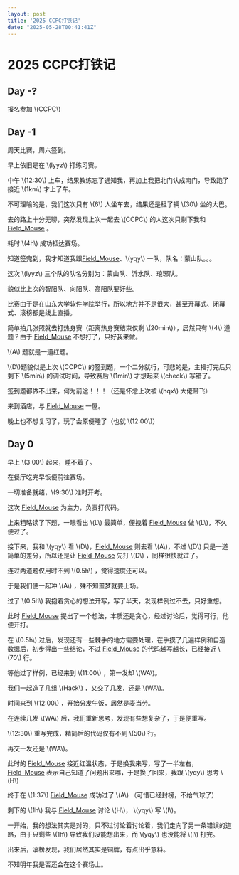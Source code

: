 ```yaml
---
layout: post
title: '2025 CCPC打铁记'
date: "2025-05-28T00:41:41Z"
---
```

2025 CCPC打铁记
============

Day -?
------

报名参加 \\(CCPC\\)

Day -1
------

周天比赛，周六签到。

早上依旧是在 \\(lyyz\\) 打练习赛。

中午 \\(12:30\\) 上车，结果教练忘了通知我，再加上我把北门认成南门，导致跑了接近 \\(1km\\) 才上了车。

不可理喻的是，我们这次只有 \\(6\\) 人坐车去，结果还是租了辆 \\(30\\) 坐的大巴。

去的路上十分无聊，突然发现上次一起去 \\(CCPC\\) 的人这次只剩下我和 [Field\_Mouse](https://www.luogu.com.cn/user/672534) 。

耗时 \\(4h\\) 成功抵达赛场。

知道签完到，我才知道我跟[Field\_Mouse](https://www.luogu.com.cn/user/672534)、\\(yqy\\) 一队，队名：蒙山队。。。

这次 \\(lyyz\\) 三个队的队名分别为：蒙山队、沂水队、琅琊队。

貌似比上次的智阳队、向阳队、高阳队要好些。

比赛由于是在山东大学软件学院举行，所以地方并不是很大，甚至开幕式、闭幕式、滚榜都是线上直播。

简单拍几张照就去打热身赛（距离热身赛结束仅剩 \\(20min\\)），居然只有 \\(4\\) 道题？由于 [Field\_Mouse](https://www.luogu.com.cn/user/672534) 不想打了，只好我来做。

\\(A\\) 题就是一道红题。

\\(D\\)题貌似是上次 \\(CCPC\\) 的签到题，一个二分就行，可悲的是，主播打完后只剩下 \\(5min\\) 的调试时间，导致赛后 \\(1min\\) 才想起来 \\(check\\) 写错了。

签到题都做不出来，何为前途！！！（还是怀念上次被 \\(hqx\\) 大佬带飞）

来到酒店，与 [Field\_Mouse](https://www.luogu.com.cn/user/672534) 一屋。

晚上也不想复习了，玩了会原便睡了（也就 \\(12:00\\)）

Day 0
-----

早上 \\(3:00\\) 起来，睡不着了。

在餐厅吃完早饭便前往赛场。

一切准备就绪，\\(9:30\\) 准时开考。

这次 [Field\_Mouse](https://www.luogu.com.cn/user/672534) 为主力，负责打代码。

上来粗略读了下题，一眼看出 \\(L\\) 最简单，便拽着 [Field\_Mouse](https://www.luogu.com.cn/user/672534) 做 \\(L\\)，不久便过了。

接下来，我和 \\(yqy\\) 看 \\(D\\)，[Field\_Mouse](https://www.luogu.com.cn/user/672534) 则去看 \\(A\\)，不过 \\(D\\) 只是一道简单的差分，所以还是让 [Field\_Mouse](https://www.luogu.com.cn/user/672534) 先打 \\(D\\) ，同样很快就过了。

连过两道题仅用时不到 \\(0.5h\\) ，觉得速度还可以。

于是我们便一起冲 \\(A\\) ，殊不知噩梦就要上场。

过了 \\(0.5h\\) 我抱着贪心的想法开写，写了半天，发现样例过不去，只好重想。

此时 [Field\_Mouse](https://www.luogu.com.cn/user/672534) 提出了一个想法，本质还是贪心，经过讨论后，觉得可行，他便开打。

在 \\(0.5h\\) 过后，发现还有一些棘手的地方需要处理，在手摸了几遍样例和自造数据后，初步得出一些结论，不过 [Field\_Mouse](https://www.luogu.com.cn/user/672534) 的代码越写越长，已经接近 \\(70\\) 行。

等他过了样例，已经来到 \\(11:00\\) ，第一发却 \\(WA\\)。

我们一起造了几组 \\(Hack\\) ，又交了几发，还是 \\(WA\\)。

时间来到 \\(12:00\\) ，开始分发午饭，居然是麦当劳。

在连续几发 \\(WA\\) 后，我们重新思考，发现有些想复杂了，于是便重写。

\\(12:30\\) 重写完成，精简后的代码仅有不到 \\(50\\) 行。

再交一发还是 \\(WA\\)。

此时的 [Field\_Mouse](https://www.luogu.com.cn/user/672534) 接近红温状态，于是换我来写，写了一半左右，[Field\_Mouse](https://www.luogu.com.cn/user/672534) 表示自己知道了问题出来哪，于是换了回来，我跟 \\(yqy\\) 思考 \\(H\\)

终于在 \\(1:37\\) [Field\_Mouse](https://www.luogu.com.cn/user/672534) 成功过了 \\(A\\) （可惜已经封榜，不给气球了）

剩下的 \\(1h\\) 我与 [Field\_Mouse](https://www.luogu.com.cn/user/672534) 讨论 \\(H\\)， \\(yqy\\) 写 \\(I\\)。

一开始，我的想法其实是对的，只不过讨论着讨论着，我们走向了另一条错误的道路，由于只剩些 \\(1h\\) 导致我们没能想出来，而 \\(yqy\\) 也没能将 \\(I\\) 打完。

出来后，滚榜发现，我们居然其实是铜牌，有点出乎意料。

不知明年我是否还会在这个赛场上。